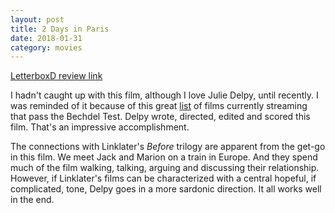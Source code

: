 ```yaml
---
layout: post
title: 2 Days in Paris
date: 2018-01-31
category: movies
---
```

 
[LetterboxD review link](https://letterboxd.com/samarthbhaskar/film/2-days-in-paris/)

I hadn't caught up with this film, although I love Julie Delpy, until recently. I was reminded of it because of this great <a href="https://www.nytimes.com/watching/lists/bechdel-test-movies-where-to-watch">list</a> of films currently streaming that pass the Bechdel Test. Delpy wrote, directed, edited and scored this film. That's an impressive accomplishment. 

The connections with Linklater's <em>Before</em> trilogy are apparent from the get-go in this film. We meet Jack and Marion on a train in Europe. And they spend much of the film walking, talking, arguing and discussing their relationship. However, if Linklater's films can be characterized with a central hopeful, if complicated, tone, Delpy goes in a more sardonic direction. It all works well in the end. 